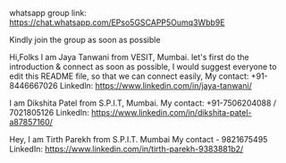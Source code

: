 whatsapp group link: https://chat.whatsapp.com/EPso5GSCAPP5Oumq3Wbb9E

Kindly join the group as soon as possible

Hi,Folks
I am Jaya Tanwani from VESIT, Mumbai.
let's first do the introduction & connect as soon as possible,
I would suggest everyone to edit this README file,
so that we can connect easily,
My contact: +91-8446667026
Linkedln: https://www.linkedin.com/in/jaya-tanwani/


I am Dikshita Patel from S.P.I.T, Mumbai.
My contact: +91-7506204088 / 7021805126
Linkedln: https://www.linkedin.com/in/dikshita-patel-a87857160/

Hey,
I am Tirth Parekh from S.P.I.T. Mumbai
My contact - 9821675495
LinkedIn: https://www.linkedin.com/in/tirth-parekh-9383881b2/
